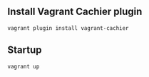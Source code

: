 
## Install Vagrant Cachier plugin

```
vagrant plugin install vagrant-cachier
```

## Startup

```
vagrant up
```